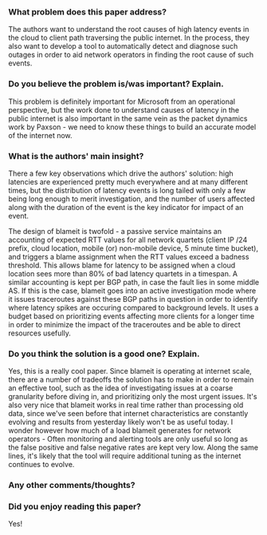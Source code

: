 ### What problem does this paper address?

The authors want to understand the root causes of high latency events in the cloud to client path traversing the public internet. In the process, they also want to develop a tool to automatically detect and diagnose such outages in order to aid network operators in finding the root cause of such events.

### Do you believe the problem is/was important? Explain.

This problem is definitely important for Microsoft from an operational perspective, but the work done to understand causes of latency in the public internet is also important in the same vein as the packet dynamics work by Paxson - we need to know these things to build an accurate model of the internet now.

### What is the authors' main insight?

There a few key observations which drive the authors' solution: high latencies are experienced pretty much everywhere and at many different times, but the distribution of latency events is long tailed with only a few being long enough to merit investigation, and the number of users affected along with the duration of the event is the key indicator for impact of an event.

The design of blameit is twofold - a passive service maintains an accounting of expected RTT values for all network quartets (client IP /24 prefix, cloud location, mobile (or) non-mobile device, 5 minute time bucket), and triggers a blame assignment when the RTT values exceed a badness threshold. This allows blame for latency to be assigned when a cloud location sees more than 80% of bad latency quartets in a timespan. A similar accounting is kept per BGP path, in case the fault lies in some middle AS. If this is the case, blameit goes into an active investigation mode where it issues traceroutes against these BGP paths in question in order to identify where latency spikes are occuring compared to background levels. It uses a budget based on prioritizing events affecting more clients for a longer time in order to minimize the impact of the traceroutes and be able to direct resources usefully.

### Do you think the solution is a good one? Explain.

Yes, this is a really cool paper. Since blameit is operating at internet scale, there are a number of tradeoffs the solution has to make in order to remain an effective tool, such as the idea of investigating issues at a coarse granularity before diving in, and prioritizing only the most urgent issues. It's also very nice that blameit works in real time rather than processing old data, since we've seen before that internet characteristics are constantly evolving and results from yesterday likely won't be as useful today. I wonder however how much of a load blameit generates for network operators - Often monitoring and alerting tools are only useful so long as the false positive and false negative rates are kept very low. Along the same lines, it's likely that the tool will require additional tuning as the internet continues to evolve.

### Any other comments/thoughts?



### Did you enjoy reading this paper?

Yes!